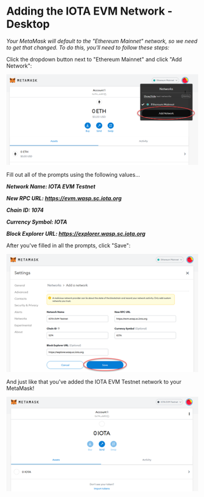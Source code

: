 # Adding the IOTA EVM Network - Desktop

_Your MetaMask will default to the "Ethereum Mainnet" network, so we need to get that changed. To do this, you'll need to follow these steps:_



Click the dropdown button next to "Ethereum Mainnet" and click "Add Network":

![](<../../../.gitbook/assets/image (16) (1).png>)

Fill out all of the prompts using the following values...

_**Network Name: IOTA EVM Testnet**_

_**New RPC URL: https://evm.wasp.sc.iota.org**_

_**Chain ID: 1074**_

_**Currency Symbol: IOTA**_

_**Block Explorer URL: https://explorer.wasp.sc.iota.org**_

After you've filled in all the prompts, click "Save":

![](<../../../.gitbook/assets/image (24) (1) (1).png>)

And just like that you've added the IOTA EVM Testnet network to your MetaMask!

![](<../../../.gitbook/assets/image (7) (1) (1).png>)

